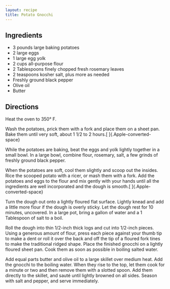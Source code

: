 ```yaml
---
layout: recipe
title: Potato Gnocchi
---
```


## Ingredients

* 3 pounds large baking potatoes
* 2 large eggs
* 1 large egg yolk
* 2 cups all-purpose flour
* 2 Tablespoons finely chopped fresh rosemary leaves
* 2 teaspoons kosher salt, plus more as needed
* Freshly ground black pepper
* Olive oil
* Butter

## Directions

Heat the oven to 350° F.

Wash the potatoes, prick them with a fork and place them on a sheet pan.
Bake them until very soft, about 1 1/2 to 2
hours.[ ]{.Apple-converted-space}

While the potatoes are baking, beat the eggs and yolk lightly together
in a small bowl. In a large bowl, combine flour, rosemary, salt, a few
grinds of freshly ground black pepper.

When the potatoes are soft, cool them slightly and scoop out the
insides. Rice the scooped potato with a ricer, or mash them with a fork.
Add the potatoes and eggs to the flour and mix gently with your hands
until all the ingredients are well incorporated and the dough is
smooth.[ ]{.Apple-converted-space}

Turn the dough out onto a lightly floured flat surface. Lightly knead
and add a little more flour if the dough is overly sticky. Let the dough
rest for 10 minutes, uncovered. In a large pot, bring a gallon of water
and a 1 Tablespoon of salt to a boil.

Roll the dough into thin 1/2-inch thick logs and cut into 1/2-inch
pieces. Using a generous amount of flour, press each piece against your
thumb tip to make a dent or roll it over the back and off the tip of a
floured fork tines to make the traditional ridged shape. Place the
finished gnocchi on a lightly floured sheet pan. Cook them as soon as
possible in boiling salted water.

Add equal parts butter and olive oil to a large skillet over medium
heat. Add the gnocchi to the boiling water. When they rise to the top,
let them cook for a minute or two and then remove them with a slotted
spoon. Add them directly to the skillet, and sauté until lightly browned
on all sides. Season with salt and pepper, and serve immediately.
